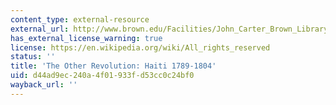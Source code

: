 ```yaml
---
content_type: external-resource
external_url: http://www.brown.edu/Facilities/John_Carter_Brown_Library/exhibitions/haitian/index.html
has_external_license_warning: true
license: https://en.wikipedia.org/wiki/All_rights_reserved
status: ''
title: 'The Other Revolution: Haiti 1789-1804'
uid: d44ad9ec-240a-4f01-933f-d53cc0c24bf0
wayback_url: ''
---
```

